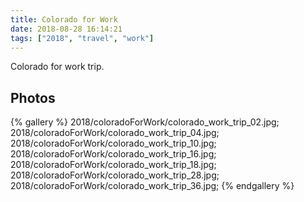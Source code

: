 ```yaml
---
title: Colorado for Work
date: 2018-08-28 16:14:21
tags: ["2018", "travel", "work"]
---
```


Colorado for work trip.

## Photos

{% gallery %}
2018/coloradoForWork/colorado_work_trip_02.jpg;
2018/coloradoForWork/colorado_work_trip_04.jpg;
2018/coloradoForWork/colorado_work_trip_10.jpg;
2018/coloradoForWork/colorado_work_trip_16.jpg;
2018/coloradoForWork/colorado_work_trip_18.jpg;
2018/coloradoForWork/colorado_work_trip_28.jpg;
2018/coloradoForWork/colorado_work_trip_36.jpg;
{% endgallery %}
